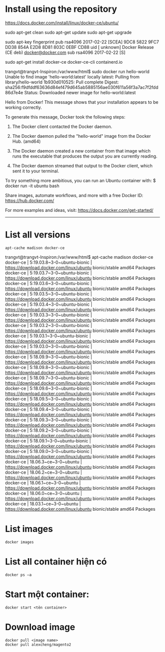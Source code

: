 # Install using the repository
https://docs.docker.com/install/linux/docker-ce/ubuntu/
	
sudo apt-get clean
sudo apt-get update
sudo apt-get upgrade

sudo apt-key fingerprint
	pub   rsa4096 2017-02-22 [SCEA]
	9DC8 5822 9FC7 DD38 854A  E2D8 8D81 803C 0EBF CD88
	uid           [ unknown] Docker Release (CE deb) <docker@docker.com>
	sub   rsa4096 2017-02-22 [S]

sudo apt-get install docker-ce docker-ce-cli containerd.io

trangvt@trangvt-Inspiron:/var/www/html$ sudo docker run hello-world
Unable to find image 'hello-world:latest' locally
latest: Pulling from library/hello-world
1b930d010525: Pull complete 
Digest: sha256:f9dfddf63636d84ef479d645ab5885156ae030f611a56f3a7ac7f2fdd86d7e4e
Status: Downloaded newer image for hello-world:latest

Hello from Docker!
This message shows that your installation appears to be working correctly.

To generate this message, Docker took the following steps:
1. The Docker client contacted the Docker daemon.

2. The Docker daemon pulled the "hello-world" image from the Docker Hub. (amd64)

3. The Docker daemon created a new container from that image which runs the executable that produces the output you are currently reading.

4. The Docker daemon streamed that output to the Docker client, which sent it to your terminal.

To try something more ambitious, you can run an Ubuntu container with:
$ docker run -it ubuntu bash

Share images, automate workflows, and more with a free Docker ID:
	https://hub.docker.com/

For more examples and ideas, visit:
	https://docs.docker.com/get-started/

---------------------------------------------

# List all versions
	apt-cache madison docker-ce

trangvt@trangvt-Inspiron:/var/www/html$ apt-cache madison docker-ce
docker-ce | 5:19.03.8~3-0~ubuntu-bionic | https://download.docker.com/linux/ubuntu bionic/stable amd64 Packages
docker-ce | 5:19.03.7~3-0~ubuntu-bionic | https://download.docker.com/linux/ubuntu bionic/stable amd64 Packages
docker-ce | 5:19.03.6~3-0~ubuntu-bionic | https://download.docker.com/linux/ubuntu bionic/stable amd64 Packages
docker-ce | 5:19.03.5~3-0~ubuntu-bionic | https://download.docker.com/linux/ubuntu bionic/stable amd64 Packages
docker-ce | 5:19.03.4~3-0~ubuntu-bionic | https://download.docker.com/linux/ubuntu bionic/stable amd64 Packages
docker-ce | 5:19.03.3~3-0~ubuntu-bionic | https://download.docker.com/linux/ubuntu bionic/stable amd64 Packages
docker-ce | 5:19.03.2~3-0~ubuntu-bionic | https://download.docker.com/linux/ubuntu bionic/stable amd64 Packages
docker-ce | 5:19.03.1~3-0~ubuntu-bionic | https://download.docker.com/linux/ubuntu bionic/stable amd64 Packages
docker-ce | 5:19.03.0~3-0~ubuntu-bionic | https://download.docker.com/linux/ubuntu bionic/stable amd64 Packages
docker-ce | 5:18.09.9~3-0~ubuntu-bionic | https://download.docker.com/linux/ubuntu bionic/stable amd64 Packages
docker-ce | 5:18.09.8~3-0~ubuntu-bionic | https://download.docker.com/linux/ubuntu bionic/stable amd64 Packages
docker-ce | 5:18.09.7~3-0~ubuntu-bionic | https://download.docker.com/linux/ubuntu bionic/stable amd64 Packages
docker-ce | 5:18.09.6~3-0~ubuntu-bionic | https://download.docker.com/linux/ubuntu bionic/stable amd64 Packages
docker-ce | 5:18.09.5~3-0~ubuntu-bionic | https://download.docker.com/linux/ubuntu bionic/stable amd64 Packages
docker-ce | 5:18.09.4~3-0~ubuntu-bionic | https://download.docker.com/linux/ubuntu bionic/stable amd64 Packages
docker-ce | 5:18.09.3~3-0~ubuntu-bionic | https://download.docker.com/linux/ubuntu bionic/stable amd64 Packages
docker-ce | 5:18.09.2~3-0~ubuntu-bionic | https://download.docker.com/linux/ubuntu bionic/stable amd64 Packages
docker-ce | 5:18.09.1~3-0~ubuntu-bionic | https://download.docker.com/linux/ubuntu bionic/stable amd64 Packages
docker-ce | 5:18.09.0~3-0~ubuntu-bionic | https://download.docker.com/linux/ubuntu bionic/stable amd64 Packages
docker-ce | 18.06.3~ce~3-0~ubuntu | https://download.docker.com/linux/ubuntu bionic/stable amd64 Packages
docker-ce | 18.06.2~ce~3-0~ubuntu | https://download.docker.com/linux/ubuntu bionic/stable amd64 Packages
docker-ce | 18.06.1~ce~3-0~ubuntu | https://download.docker.com/linux/ubuntu bionic/stable amd64 Packages
docker-ce | 18.06.0~ce~3-0~ubuntu | https://download.docker.com/linux/ubuntu bionic/stable amd64 Packages
docker-ce | 18.03.1~ce~3-0~ubuntu | https://download.docker.com/linux/ubuntu bionic/stable amd64 Packages


# List images
	docker images

# List all container hiện có
	docker ps –a

# Start một container:
	docker start <tên container>

# Download image
	docker pull <image name>
	docker pull alexcheng/magento2